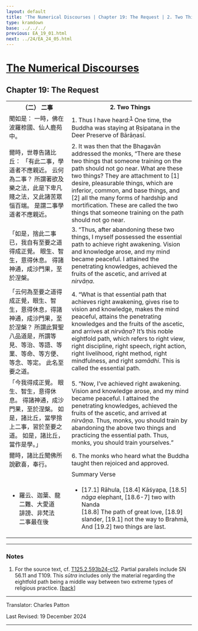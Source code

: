 ```yaml
---
layout: default
title: 'The Numerical Discourses | Chapter 19: The Request | 2. Two Things'
type: kramdown
base: ../../../
previous: EA_19_01.html
next: ../24/EA_24_05.html
---
```


<h1><a href='../index.html'>The Numerical Discourses</a></h1>
<h2>Chapter 19: The Request</h2>

<table class="trans">
  <th class='ch'>（二） 二事</th>
  <th class='en'>2. Two Things</th>
  <tr>
    <td class='ch' title='t125.2.593b24'>聞如是： 一時，佛在波羅㮈國、仙人鹿苑中。</td>
    <td id='p1'>1. Thus I have heard:<sup id="ref1"><a href="#n1">1</a></sup> One time, the Buddha was staying at Ṛṣipatana in the Deer Preserve of Bārāṇasī.</td>
  </tr>
  <tr>
    <td class='ch' title='t125.2.593b25'>爾時，世尊告諸比丘： 「有此二事，學道者不應親近。 云何為二事？ 所謂著欲及樂之法，此是下卑凡賤之法，又此諸苦眾惱百端。 是謂二事學道者不應親近。</td>
    <td id='p2'>2. It was then that the Bhagavān addressed the monks, “There are these two things that someone training on the path should not go near. What are these two things? They are attachment to [1] desire, pleasurable things, which are inferior, common, and base things, and [2] all the many forms of hardship and mortification. These are called the two things that someone training on the path should not go near.</td>
  </tr>
  <tr>
    <td class='ch' title='t125.2.593b28'>「如是，捨此二事已，我自有至要之道得成正覺。 眼生、智生，意得休息。 得諸神通，成沙門果，至於涅槃。</td>
    <td id='p3'>3. “Thus, after abandoning these two things, I myself possessed the essential path to achieve right awakening. Vision and knowledge arose, and my mind became peaceful. I attained the penetrating knowledges, achieved the fruits of the ascetic, and arrived at <em>nirvāṇa</em>.</td>
  </tr>
  <tr>
    <td class='ch' title='t125.2.593c2'>「云何為至要之道得成正覺，眼生、智生，意得休息，得諸神通，成沙門果，至於涅槃？ 所謂此賢聖八品道是，所謂等見、等治、等語、等業、等命、等方便、等念、等定。 此名至要之道。</td>
    <td id='p4'>4. “What is that essential path that achieves right awakening, gives rise to vision and knowledge, makes the mind peaceful, attains the penetrating knowledges and the fruits of the ascetic, and arrives at <em>nirvāṇa</em>? It’s this noble eightfold path, which refers to right view, right discipline, right speech, right action, right livelihood, right method, right mindfulness, and right <em>samādhi</em>. This is called the essential path.</td>
  </tr>
  <tr>
    <td class='ch' title='t125.2.593c6'>「今我得成正覺。 眼生、智生，意得休息。 得諸神通，成沙門果，至於涅槃。 如是，諸比丘，當學捨上二事，習於至要之道。 如是，諸比丘，當作是學。」</td>
    <td id='p5'>5. “Now, I’ve achieved right awakening. Vision and knowledge arose, and my mind became peaceful. I attained the penetrating knowledges, achieved the fruits of the ascetic, and arrived at <em>nirvāṇa</em>. Thus, monks, you should train by abandoning the above two things and practicing the essential path. Thus, monks, you should train yourselves.”</td>
  </tr>
  <tr>
    <td class='ch' title='t125.2.593c9'>爾時，諸比丘聞佛所說歡喜，奉行。</td>
    <td id='p6'>6. The monks who heard what the Buddha taught then rejoiced and approved.</td>
  </tr>
<tr>
  <td class='ch' title='t125.2.593c11'></td>
  <td class='subheading'>Summary Verse</td>
</tr>
<tr>
  <td title='t125.2.593c11'><ul class='verse'>
    <li class='ch'>羅云、迦葉、龍<br/>
    二難、大愛道<br/>
    誹謗、非梵法<br/>
    二事最在後</li>
  </ul></td>
  <td><ul class='verse'>
    <li>[17.1] Rāhula, [18.4] Kāśyapa, [18.5] <em>nāga</em> elephant, [18.6-7] two with Nanda<br/>
    [18.8] The path of great love, [18.9] slander, [19.1] not the way to Brahmā,<br/>
    And [19.2] two things are last.</li>
  </ul></td>
</tr>
</table>

<hr/>

<h3 id="notes">Notes</h3>

<ol class="notes-list">
<li id="n1"><p>For the source text, cf. <a href="https://cbetaonline.dila.edu.tw/zh/T02n0125_p0593b24" target="_blank">T125.2.593b24-c12</a>. Partial parallels include SN 56.11 and T109. This <em>sūtra</em> includes only the material regarding the eightfold path being a middle way between two extreme types of religious practice. [<a href="#ref1">back</a>]</p></li>
</ol>
<hr/>

<p class="translator">Translator: Charles Patton</p>
<p class='revised'>Last Revised: 19 December 2024</p>

<hr/>